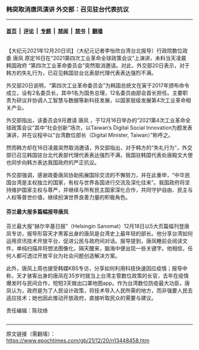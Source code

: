 ### 韩突取消唐凤演讲 外交部：召见驻台代表抗议

---

#### [首页](../../../..?n13448458) &nbsp;|&nbsp; [评论](../../../../../epoch-comment?n13448458) &nbsp;|&nbsp; [专题](../../../../../epoch-special?n13448458) &nbsp;|&nbsp; [禁闻](../../../../../epoch-news?n13448458) &nbsp;|&nbsp; [禁书](../../../../../books?n13448458) &nbsp;|&nbsp; [翻墙](https://github.com/gfw-breaker/nogfw/blob/master/README.md?n13448458)


<div class="column" id="artbody" itemprop="articleBody">
 <!-- article content begin -->
 <p>
  【大纪元2021年12月20日讯】（大纪元记者李怡欣台湾台北报导）行政院数位政委
  <ok href="https://www.epochtimes.com/gb/tag/%E5%94%90%E5%87%A4.html">
   唐凤
  </ok>
  原定16日在“2021第四次工业革命全球政策会议”上演讲，未料当天凌晨
  <ok href="https://www.epochtimes.com/gb/tag/%E9%9F%A9%E5%9B%BD%E6%94%BF%E5%BA%9C.html">
   韩国政府
  </ok>
  “第四次工业革命委员会”突然取消邀请。对此，外交部20日表示，对于韩方的失礼行为，已召见韩国驻台北表部代理代表表达强烈不满。
 </p>
 <p>
  外交部20日说明，“第四次工业革命委员会”为韩国总统文在寅于2017年颁布命令成立，设有2名委员长，其中1名为国务总理，12名委员由部会首长担任。主要职责为研议并协调人工智慧与数据等新科技发展，以国家层级发展第4次工业革命相关产业。
 </p>
 <p>
  外交部指出，该委员会9月邀请
  <ok href="https://www.epochtimes.com/gb/tag/%E5%94%90%E5%87%A4.html">
   唐凤
  </ok>
  ，于12月16日举办的“2021第4次工业革命全球政策会议”其中“社会创新”场次，以Taiwan’s Digital Social Innovation为题发表演讲，并在议程中以“台湾数位部长（Digital Minister, Taiwan）”称呼之。
 </p>
 <p>
  然而韩方却在16日凌晨突然取消邀请，外交部指出，对于韩方的“失礼行为”，外交部已召见韩国驻台北代表部代理代表表达强烈不满，我国驻韩国代表处唐殿文大使也同步向韩方表达我国政府的严正抗议。
 </p>
 <p>
  外交部强调，感谢政委唐凤协助拓展国际交流的不懈努力，并在此重申，“中华民国台湾是主权独立的国家，有权与世界各国进行交流及深化往来”。我国政府将坚持维护国家主权与尊严，并继续与所有民主国家深化合作，共同守护自由、民主与人权等普世价值，继续扮演世界良善力量的积极角色。
 </p>
 <h4>
  芬兰最大报多篇幅报导唐凤
 </h4>
 <p>
  芬兰最大报“赫尔辛基日报”（Helsingin Sanomat）12月18日以5大页篇幅刊登唐凤专访，报导形容天才黑客出身的唐凤是台湾史上最年轻的部长。他分享台湾如何运用资讯技术开放平台，促进公民与政府间对话。报导提到，唐凤睡前会阅读文件，单纯扫描并将想法图像化，隔天醒来，脑海中便出现一些关键字。他相信，任何人都可透过开放平台为社会问题创造解决方案。
 </p>
 <p>
  此外，唐凤上周也接受韩媒KBS专访，分享如何利用科技快速因应疫情；报导中称，天才骇客出身的唐凤在35岁时就当上台湾主管数位政策的长官，去年在疫情爆发时与民间合作，短短3天做出口罩地图app。作为台湾数位防疫最大功臣，唐凤认为，政府是为了人民设计政策，将技术导入人民所需的地方，而非强要人民去适应技术；她也因此推动开放政府，直接听取民众的需要与建议。
 </p>
 <p>
  责任编辑：陈玟绮
 </p>
 <!-- article content end -->
</div>


---

原文链接（需翻墙）：https://www.epochtimes.com/gb/21/12/20/n13448458.htm